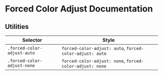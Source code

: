 # Forced Color Adjust Documentation

## Utilities

| Selector                    | Style                                                    |
| --------------------------- | -------------------------------------------------------- |
| `.forced-color-adjust-auto` | `forced-color-adjust: auto`, `forced-color-adjust: auto` |
| `.forced-color-adjust-none` | `forced-color-adjust: none`, `forced-color-adjust: none` |
